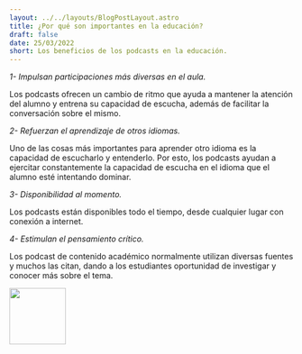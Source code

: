 ```yaml
---
layout: ../../layouts/BlogPostLayout.astro
title: ¿Por qué son importantes en la educación?
draft: false
date: 25/03/2022
short: Los beneficios de los podcasts en la educación. 
---
```


_1- Impulsan participaciones más diversas en el aula._

Los podcasts ofrecen un cambio de ritmo que ayuda a mantener la atención del alumno y entrena su capacidad de escucha, además de facilitar la conversación sobre el mismo.

_2- Refuerzan el aprendizaje de otros idiomas._

Uno de las cosas más importantes para aprender otro idioma es la capacidad de escucharlo y entenderlo. Por esto, los podcasts ayudan a ejercitar constantemente la capacidad de escucha en el idioma que el alumno esté intentando dominar.

_3- Disponibilidad al momento._

Los podcasts están disponibles todo el tiempo, desde cualquier lugar con conexión a internet.

_4- Estimulan el pensamiento crítico._

Los podcast de contenido académico normalmente utilizan diversas fuentes y muchos las citan, dando a los estudiantes oportunidad de investigar y conocer más sobre el tema.

<img src="https://vilmanunez.com/wp-content/uploads/2020/02/Imagen-destacada-post-VN.png" wide=100px height=100px class="center">